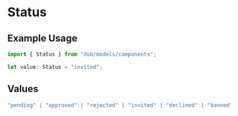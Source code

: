 # Status

## Example Usage

```typescript
import { Status } from "dub/models/components";

let value: Status = "invited";
```

## Values

```typescript
"pending" | "approved" | "rejected" | "invited" | "declined" | "banned"
```